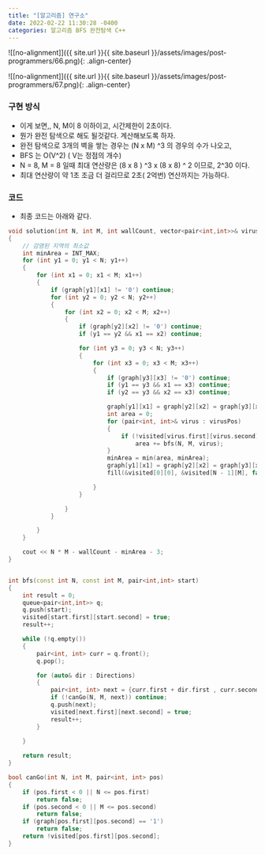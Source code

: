 ```yaml
---
title: "[알고리즘] 연구소"
date: 2022-02-22 11:30:28 -0400
categories: 알고리즘 BFS 완전탐색 C++
---
```


![[no-alignment]]({{ site.url }}{{ site.baseurl }}/assets/images/post-programmers/66.png){: .align-center}

![[no-alignment]]({{ site.url }}{{ site.baseurl }}/assets/images/post-programmers/67.png){: .align-center}

### 구현 방식

- 이게 보면,, N, M이 8 이하이고, 시간제한이 2초이다.
- 뭔가 완전 탐색으로 해도 될것같다. 계산해보도록 하자.
- 완전 탐색으로 3개의 벽을 쌓는 경우는 (N x M) ^3 의 경우의 수가 나오고,
- BFS 는 O(V^2) ( V는 정점의 개수)
- N = 8, M = 8 일때 최대 연산량은 (8 x 8 ) ^3 x (8 x 8) ^ 2 이므로, 2^30 이다.
- 최대 연산량이 약 1초 조금 더 걸리므로 2초( 2억번) 연산까지는 가능하다. 

### 코드

- 최종 코드는 아래와 같다.

```cpp
void solution(int N, int M, int wallCount, vector<pair<int,int>>& virusPos)
{
    // 감염된 지역의 최소값
    int minArea = INT_MAX;
    for (int y1 = 0; y1 < N; y1++)
    {
        for (int x1 = 0; x1 < M; x1++)
        {
            if (graph[y1][x1] != '0') continue;
            for (int y2 = 0; y2 < N; y2++)
            {
                for (int x2 = 0; x2 < M; x2++)
                {
                    if (graph[y2][x2] != '0') continue;
                    if (y1 == y2 && x1 == x2) continue;

                    for (int y3 = 0; y3 < N; y3++)
                    {
                        for (int x3 = 0; x3 < M; x3++)
                        {
                            if (graph[y3][x3] != '0') continue;
                            if (y1 == y3 && x1 == x3) continue;
                            if (y2 == y3 && x2 == x3) continue;

                            graph[y1][x1] = graph[y2][x2] = graph[y3][x3] = '1';
                            int area = 0;
                            for (pair<int, int>& virus : virusPos)
                            {
                                if (!visited[virus.first][virus.second])
                                    area += bfs(N, M, virus);
                            }
                            minArea = min(area, minArea);
                            graph[y1][x1] = graph[y2][x2] = graph[y3][x3] = '0';
                            fill(&visited[0][0], &visited[N - 1][M], false);

                        }
                    }

                }
            }

        }
    }

    cout << N * M - wallCount - minArea - 3;
}


int bfs(const int N, const int M, pair<int,int> start)
{
    int result = 0;
    queue<pair<int,int>> q;
    q.push(start);
    visited[start.first][start.second] = true;
    result++;

    while (!q.empty())
    {
        pair<int, int> curr = q.front();
        q.pop();

        for (auto& dir : Directions)
        {
            pair<int, int> next = {curr.first + dir.first , curr.second + dir.second};
            if (!canGo(N, M, next)) continue;
            q.push(next);
            visited[next.first][next.second] = true;
            result++;
        }
        
    }

    return result;
}

bool canGo(int N, int M, pair<int, int> pos)
{
    if (pos.first < 0 || N <= pos.first)
        return false;
    if (pos.second < 0 || M <= pos.second)
        return false;
    if (graph[pos.first][pos.second] == '1')
        return false;
    return !visited[pos.first][pos.second];
}

```